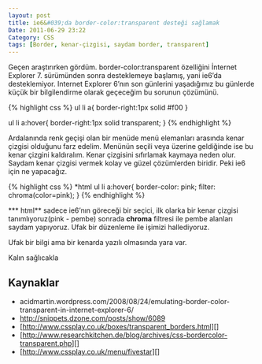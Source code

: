 ```yaml
---
layout: post
title: ie6&#039;da border-color:transparent desteği sağlamak
Date: 2011-06-29 23:22
Category: CSS
tags: [Border, kenar-çizgisi, saydam border, transparent]
---
```


Geçen araştırırken gördüm. border-color:transparent özelliğini İnternet
Explorer 7. sürümünden sonra desteklemeye başlamış, yani ie6’da
desteklemiyor. Internet Explorer 6’nın son günlerini yaşadığımız bu
günlerde küçük bir bilgilendirme olarak geçeceğim bu sorunun çözümünü.

{% highlight css %}
ul li a{
	border-right:1px solid #f00
}

ul li a:hover{
	border-right:1px solid transparent;
}
{% endhighlight %}

Ardalanında renk geçişi olan bir menüde menü elemanları arasında kenar
çizgisi olduğunu farz edelim. Menünün seçili veya üzerine geldiğinde ise
bu kenar çizgini kaldıralım. Kenar çizgisini sıfırlamak kaymaya neden
olur. Saydam kenar çizgisi vermek kolay ve güzel çözümlerden biridir.
Peki ie6 için ne yapacağız.

{% highlight css %}
*html ul li a:hover{
    border-color: pink;
    filter: chroma(color=pink);
}
{% endhighlight %}

*** html** sadece ie6’nın göreceği bir seçici, ilk olarka bir kenar
çizgisi tanımlıyoruz(pink - pembe) sonrada **chroma** filtresi ile pembe
alanları saydam yapıyoruz. Ufak bir düzenleme ile işimizi hallediyoruz.

Ufak bir bilgi ama bir kenarda yazılı olmasında yara var.

Kalın sağlıcakla

## Kaynaklar

-   acidmartin.wordpress.com/2008/08/24/emulating-border-color-transparent-in-internet-explorer-6/
-   http://snippets.dzone.com/posts/show/6089
-   [http://www.cssplay.co.uk/boxes/transparent_borders.html][]
-   [http://www.researchkitchen.de/blog/archives/css-bordercolor-transparent.php][]
-   [http://www.cssplay.co.uk/menu/fivestar][]

  [http://www.cssplay.co.uk/boxes/transparent_borders.html]: http://www.cssplay.co.uk/boxes/transparent_borders.html
  [http://www.researchkitchen.de/blog/archives/css-bordercolor-transparent.php]: http://www.researchkitchen.de/blog/archives/css-bordercolor-transparent.php
  [http://www.cssplay.co.uk/menu/fivestar]: http://www.cssplay.co.uk/menu/fivestar
